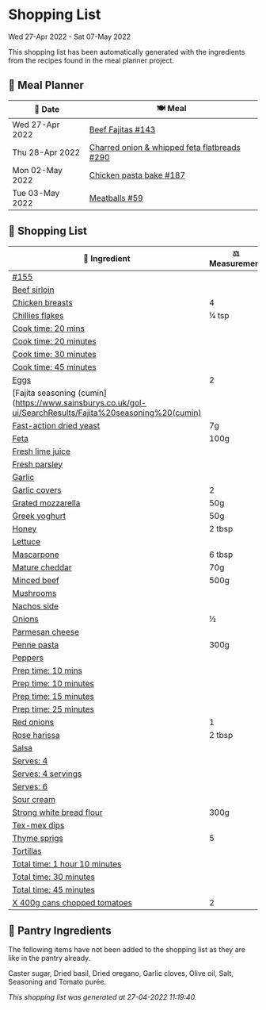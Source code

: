 # Shopping List

Wed 27-Apr 2022 - Sat 07-May 2022

This shopping list has been automatically generated with the ingredients from the recipes found in the meal planner project.

## 📅 Meal Planner

|📅 Date| 🍽️ Meal|
|----|----|
|Wed 27-Apr 2022|[Beef Fajitas #143](https://github.com/jcallaghan/The-Cookbook/issues/143)|
|Thu 28-Apr 2022|[Charred onion & whipped feta flatbreads #290](https://github.com/jcallaghan/The-Cookbook/issues/290)|
|Mon 02-May 2022|[Chicken pasta bake #187](https://github.com/jcallaghan/The-Cookbook/issues/187)|
|Tue 03-May 2022|[Meatballs #59](https://github.com/jcallaghan/The-Cookbook/issues/59)|

## 🛒 Shopping List

| 🍌 Ingredient| ⚖️ Measurement|
|----------|-----------|
|[#155](https://www.sainsburys.co.uk/gol-ui/SearchResults/#155)||
|[Beef sirloin](https://www.sainsburys.co.uk/gol-ui/SearchResults/Beef%20sirloin)||
|[Chicken breasts](https://www.sainsburys.co.uk/gol-ui/SearchResults/Chicken%20breasts)|4|
|[Chillies flakes](https://www.sainsburys.co.uk/gol-ui/SearchResults/Chillies%20flakes)|¼ tsp|
|[Cook time: 20 mins](https://www.sainsburys.co.uk/gol-ui/SearchResults/Cook%20time:%2020%20mins)||
|[Cook time: 20 minutes](https://www.sainsburys.co.uk/gol-ui/SearchResults/Cook%20time:%2020%20minutes)||
|[Cook time: 30 minutes](https://www.sainsburys.co.uk/gol-ui/SearchResults/Cook%20time:%2030%20minutes)||
|[Cook time: 45 minutes](https://www.sainsburys.co.uk/gol-ui/SearchResults/Cook%20time:%2045%20minutes)||
|[Eggs](https://www.sainsburys.co.uk/gol-ui/SearchResults/Eggs)|2|
|[Fajita seasoning (cumin](https://www.sainsburys.co.uk/gol-ui/SearchResults/Fajita%20seasoning%20(cumin)||
|[Fast-action dried yeast](https://www.sainsburys.co.uk/gol-ui/SearchResults/Fast-action%20dried%20yeast)|7g|
|[Feta](https://www.sainsburys.co.uk/gol-ui/SearchResults/Feta)|100g|
|[Fresh lime juice](https://www.sainsburys.co.uk/gol-ui/SearchResults/Fresh%20lime%20juice)||
|[Fresh parsley](https://www.sainsburys.co.uk/gol-ui/SearchResults/Fresh%20parsley)||
|[Garlic](https://www.sainsburys.co.uk/gol-ui/SearchResults/Garlic)||
|[Garlic covers](https://www.sainsburys.co.uk/gol-ui/SearchResults/Garlic%20covers)|2|
|[Grated mozzarella](https://www.sainsburys.co.uk/gol-ui/SearchResults/Grated%20mozzarella)|50g|
|[Greek yoghurt](https://www.sainsburys.co.uk/gol-ui/SearchResults/Greek%20yoghurt)|50g|
|[Honey](https://www.sainsburys.co.uk/gol-ui/SearchResults/Honey)|2 tbsp|
|[Lettuce](https://www.sainsburys.co.uk/gol-ui/SearchResults/Lettuce)||
|[Mascarpone](https://www.sainsburys.co.uk/gol-ui/SearchResults/Mascarpone)|6 tbsp|
|[Mature cheddar](https://www.sainsburys.co.uk/gol-ui/SearchResults/Mature%20cheddar)|70g|
|[Minced beef](https://www.sainsburys.co.uk/gol-ui/SearchResults/Minced%20beef)|500g|
|[Mushrooms](https://www.sainsburys.co.uk/gol-ui/SearchResults/Mushrooms)||
|[Nachos side](https://www.sainsburys.co.uk/gol-ui/SearchResults/Nachos%20side)||
|[Onions](https://www.sainsburys.co.uk/gol-ui/SearchResults/Onions)|½|
|[Parmesan cheese](https://www.sainsburys.co.uk/gol-ui/SearchResults/Parmesan%20cheese)||
|[Penne pasta](https://www.sainsburys.co.uk/gol-ui/SearchResults/Penne%20pasta)|300g|
|[Peppers](https://www.sainsburys.co.uk/gol-ui/SearchResults/Peppers)||
|[Prep time: 10 mins](https://www.sainsburys.co.uk/gol-ui/SearchResults/Prep%20time:%2010%20mins)||
|[Prep time: 10 minutes](https://www.sainsburys.co.uk/gol-ui/SearchResults/Prep%20time:%2010%20minutes)||
|[Prep time: 15 minutes](https://www.sainsburys.co.uk/gol-ui/SearchResults/Prep%20time:%2015%20minutes)||
|[Prep time: 25 minutes](https://www.sainsburys.co.uk/gol-ui/SearchResults/Prep%20time:%2025%20minutes)||
|[Red onions](https://www.sainsburys.co.uk/gol-ui/SearchResults/Red%20onions)|1|
|[Rose harissa](https://www.sainsburys.co.uk/gol-ui/SearchResults/Rose%20harissa)|2 tbsp|
|[Salsa](https://www.sainsburys.co.uk/gol-ui/SearchResults/Salsa)||
|[Serves: 4](https://www.sainsburys.co.uk/gol-ui/SearchResults/Serves:%204)||
|[Serves: 4 servings](https://www.sainsburys.co.uk/gol-ui/SearchResults/Serves:%204%20servings)||
|[Serves: 6](https://www.sainsburys.co.uk/gol-ui/SearchResults/Serves:%206)||
|[Sour cream](https://www.sainsburys.co.uk/gol-ui/SearchResults/Sour%20cream)||
|[Strong white bread flour](https://www.sainsburys.co.uk/gol-ui/SearchResults/Strong%20white%20bread%20flour)|300g|
|[Tex-mex dips](https://www.sainsburys.co.uk/gol-ui/SearchResults/Tex-mex%20dips)||
|[Thyme sprigs](https://www.sainsburys.co.uk/gol-ui/SearchResults/Thyme%20sprigs)|5|
|[Tortillas](https://www.sainsburys.co.uk/gol-ui/SearchResults/Tortillas)||
|[Total time: 1 hour 10 minutes](https://www.sainsburys.co.uk/gol-ui/SearchResults/Total%20time:%201%20hour%2010%20minutes)||
|[Total time: 30 minutes](https://www.sainsburys.co.uk/gol-ui/SearchResults/Total%20time:%2030%20minutes)||
|[Total time: 45 minutes](https://www.sainsburys.co.uk/gol-ui/SearchResults/Total%20time:%2045%20minutes)||
|[X 400g cans chopped tomatoes](https://www.sainsburys.co.uk/gol-ui/SearchResults/X%20400g%20cans%20chopped%20tomatoes)|2|

## 🏪 Pantry Ingredients

The following items have not been added to the shopping list as they are like in the pantry already.

Caster sugar, Dried basil, Dried oregano, Garlic cloves, Olive oil, Salt, Seasoning and Tomato purée.


_This shopping list was generated at 27-04-2022 11:19:40._
